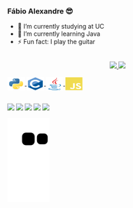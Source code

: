 ### Fábio Alexandre 😎


- 🔭 I’m currently studying at UC
- 🌱 I’m currently learning Java
- ⚡ Fun fact: I play the guitar
<br>
<!--  https://github.com/anuraghazra/github-readme-stats -->
<div align = "center">
  <a href="https://github.com/fabirino">
  <img height="180em" src="https://github-readme-stats.vercel.app/api?username=fabirino&show_icons=true&theme=city_lights&include_all_commits=true&count_private=true"/>
  <img height="180em" src="https://github-readme-stats.vercel.app/api/top-langs/?username=fabirino&layout=compact&langs_count=7&theme=city_lights"/>
</div>

<!-- Coiding Languages -->
<div style="display: inline_block"><br>
  <img align="center" alt="fabirino-Python" height="30" width="40" src="https://raw.githubusercontent.com/devicons/devicon/master/icons/python/python-original.svg">
  <img align="center" alt="fabirino-C" height="30" width="40" src="https://raw.githubusercontent.com/devicons/devicon/master/icons/c/c-original.svg">
  <img align="center" alt="fabirino-java" height="30" width="40" src="https://raw.githubusercontent.com/devicons/devicon/master/icons/java/java-original.svg">
  <img align="center" alt="fabirino-Js" height="30" width="40" src="https://raw.githubusercontent.com/devicons/devicon/master/icons/javascript/javascript-plain.svg">
  
</div>
  
##

<!-- Socials -->
  <a href="https://instagram.com/fabalexandre_8" target="_blank"><img src="https://img.shields.io/badge/-Instagram-%23E4405F?style=for-the-badge&logo=instagram&logoColor=white" target="_blank"></a>
  <a href="https://twitter.com/Fabalexandre_8" target="_blank"><img src="https://img.shields.io/badge/Twitter-1DA1F2?style=for-the-badge&logo=twitter&logoColor=white" target="_blank"></a>
  <a href="https://steamcommunity.com/id/fabirino/" target="_blank"><img src="https://img.shields.io/badge/Steam-000000?style=for-the-badge&logo=steam&logoColor=white" target="_blank"></a>
  <a href="https://open.spotify.com/user/fabalexandre8" target="_blank"><img src="https://img.shields.io/badge/Spotify-1ED760?&style=for-the-badge&logo=spotify&logoColor=white" target="_blank"></a>
  <a href="https://paypal.me/fabirino" target="_blank"><img src="https://img.shields.io/badge/PayPal-00457C?style=for-the-badge&logo=paypal&logoColor=white" target="_blank"></a>
  
  ![Snake animation](https://github.com/fabirino/fabirino/blob/output/github-contribution-grid-snake.svg)

